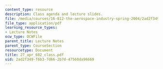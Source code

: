 ```yaml
---
content_type: resource
description: Class agenda and lecture slides.
file: /media/courses/16-812-the-aerospace-industry-spring-2004/2ad2f349f6b37d662b7d47560da96669_27_apr_682_class.pdf
file_type: application/pdf
learning_resource_types:
- Lecture Notes
ocw_type: OCWFile
parent_title: Lecture Notes
parent_type: CourseSection
resourcetype: Document
title: 27_apr_682_class.pdf
uid: 2ad2f349-f6b3-7d66-2b7d-47560da96669
---
```

